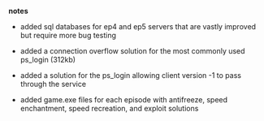 **notes**

* added sql databases for ep4 and ep5 servers that are vastly improved but require more bug testing

* added a connection overflow solution for the most commonly used ps_login (312kb)

* added a solution for the ps_login allowing client version -1 to pass through the service

* added game.exe files for each episode with antifreeze, speed enchantment, speed recreation, and exploit solutions
